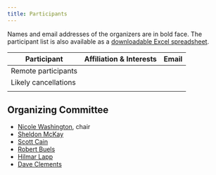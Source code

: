 ```yaml
---
title: Participants
---
```


Names and email addresses of the organizers are in bold face. The
participant list is also available as a [downloadable Excel
spreadsheet](Media:participants.xls "wikilink").

| Participant          | Affiliation & Interests | Email |
|----------------------|-------------------------|-------|
| Remote participants  |
| Likely cancellations |
||

Organizing Committee
--------------------

-   [Nicole Washington](gmod:User:NLWashington "wikilink"), chair
-   [Sheldon McKay](gmod:User:Mckays "wikilink")
-   [Scott Cain](gmod:User:Scott "wikilink")
-   [Robert Buels](gmod:User:RBuels "wikilink")
-   [Hilmar
    Lapp](https://www.nescent.org/wg_phyloinformatics/User:Hlapp)
-   [Dave Clements](gmod:User:Clements "wikilink")

